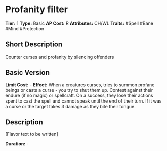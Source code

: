 # Profanity filter

**Tier:** 1
**Type:** Basic
**AP Cost:** R
**Attributes:** CH/WL
**Traits:** #Spell #Bane #Mind #Protection 

## Short Description
Counter curses and profanity by silencing offenders

## Basic Version
**Limit Cost:** -
**Effect:** When a creatures curses, tries to summon profane beings or casts a curse - you try to shut them up. Contest against their endure (if no magic) or spellcraft. On a success, they lose their actions spent to cast the spell and cannot speak until the end of their turn. If it was a curse or the target takes 3 damage as they bite their tongue.

## Description
[Flavor text to be written]

**Duration:** -